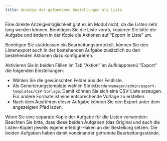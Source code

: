 ```yaml
---
title: Anzeige der gefundenen Bestellungen als Liste
---
```


Eine direkte Anzeigemöglichkeit gibt es im Modul nicht, da die Listen sehr lang werden können. Benötigen Sie die Liste vorab, kopieren Sie bitte die Aufgabe und ändern in der Kopie die Aktionen auf "Export in Liste" um.

Benötigen Sie stattdessen ein Bearbeitungsprotokoll, können Sie den Listenexport auch in der bestehenden Aufgabe zusätzlich zu den bestehenden Aktionen dazu konfigurieren.

Aktivieren Sie in beiden Fällen im Tab "Aktion" im Aufklappmenü "Export" die folgenden Einstellungen:

- Wählen Sie die gewünschten Felder aus der Feldliste.
- Als Generierungstemplate wählen Sie `@d3ordermanager/admin/export-templates/CSV-Vorlage`.
  Damit können Sie sich eine CSV-Liste erzeugen. Für andere Formate ist eine entsprechende Vorlage zu erstellen.
- Nach dem Ausführen dieser Aufgabe können Sie den Export unter dem angezeigten Pfad laden.

Wenn Sie eine separate Kopie der Aufgabe für die Listen verwenden: Beachten Sie bitte, dass diese beiden Aufgaben (das Original und auch die Listen-Kopie) jeweils eigene erledigt-Haken an der Bestellung setzen. Die beiden Aufgaben haben damit voneinander getrennte Bearbeitungsstände.
